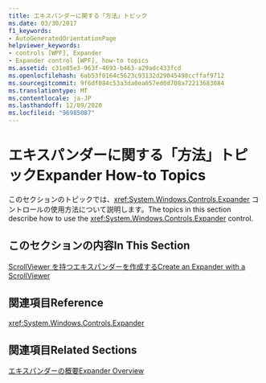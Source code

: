 ```yaml
---
title: エキスパンダーに関する「方法」トピック
ms.date: 03/30/2017
f1_keywords:
- AutoGeneratedOrientationPage
helpviewer_keywords:
- controls [WPF], Expander
- Expander control [WPF], how-to topics
ms.assetid: c31e85e3-963f-4693-b463-a29adc433fcd
ms.openlocfilehash: 6ab53f0164c5623c93132d29045498ccffaf9712
ms.sourcegitcommit: 9f6df084c53a3da0ea657ed0d708a72213683084
ms.translationtype: MT
ms.contentlocale: ja-JP
ms.lasthandoff: 12/09/2020
ms.locfileid: "96985087"
---
```

# <a name="expander-how-to-topics"></a><span data-ttu-id="3e487-102">エキスパンダーに関する「方法」トピック</span><span class="sxs-lookup"><span data-stu-id="3e487-102">Expander How-to Topics</span></span>
<span data-ttu-id="3e487-103">このセクションのトピックでは、<xref:System.Windows.Controls.Expander> コントロールの使用方法について説明します。</span><span class="sxs-lookup"><span data-stu-id="3e487-103">The topics in this section describe how to use the <xref:System.Windows.Controls.Expander> control.</span></span>  
  
## <a name="in-this-section"></a><span data-ttu-id="3e487-104">このセクションの内容</span><span class="sxs-lookup"><span data-stu-id="3e487-104">In This Section</span></span>  
 [<span data-ttu-id="3e487-105">ScrollViewer を持つエキスパンダーを作成する</span><span class="sxs-lookup"><span data-stu-id="3e487-105">Create an Expander with a ScrollViewer</span></span>](how-to-create-an-expander-with-a-scrollviewer.md)  
  
## <a name="reference"></a><span data-ttu-id="3e487-106">関連項目</span><span class="sxs-lookup"><span data-stu-id="3e487-106">Reference</span></span>  
 <xref:System.Windows.Controls.Expander>  
  
## <a name="related-sections"></a><span data-ttu-id="3e487-107">関連項目</span><span class="sxs-lookup"><span data-stu-id="3e487-107">Related Sections</span></span>  
 [<span data-ttu-id="3e487-108">エキスパンダーの概要</span><span class="sxs-lookup"><span data-stu-id="3e487-108">Expander Overview</span></span>](expander-overview.md)
